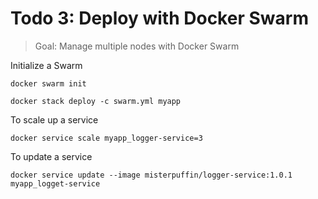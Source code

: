 # Todo 3: Deploy with Docker Swarm

> Goal: Manage multiple nodes with Docker Swarm

Initialize a Swarm
```console
docker swarm init
```

```console
docker stack deploy -c swarm.yml myapp
```

To scale up a service
```console
docker service scale myapp_logger-service=3
```
To update a service
```console
docker service update --image misterpuffin/logger-service:1.0.1 myapp_logget-service
```
